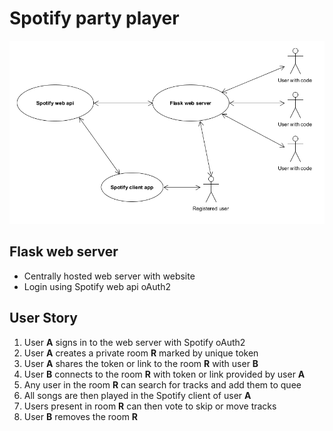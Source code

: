 # Spotify party player

![design](design.png)

## Flask web server

- Centrally hosted web server with website
- Login using Spotify web api oAuth2

## User Story

1) User **A** signs in to the web server with Spotify oAuth2
1) User **A** creates a private room **R** marked by unique token
1) User **A** shares the token or link to the room **R** with user **B**
1) User **B** connects to the room **R** with token or link provided by user **A**
1) Any user in the room **R** can search for tracks and add them to quee
1) All songs are then played in the Spotify client of user **A**
1) Users present in room **R** can then vote to skip or move tracks
1) User **B** removes the room **R**
